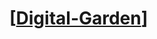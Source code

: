 # [[Digital-Garden]]

[//begin]: # "Autogenerated link references for markdown compatibility"
[Digital-Garden]: digital-garden "Digital-Garden"
[//end]: # "Autogenerated link references"
